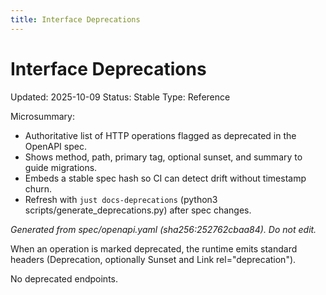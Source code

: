 ```yaml
---
title: Interface Deprecations
---
```


<!-- generated by scripts/generate_deprecations.py; do not edit by hand (source ts: 2025-10-09T12:42:46+02:00) -->

# Interface Deprecations

Updated: 2025-10-09
Status: Stable
Type: Reference

Microsummary:
- Authoritative list of HTTP operations flagged as deprecated in the OpenAPI spec.
- Shows method, path, primary tag, optional sunset, and summary to guide migrations.
- Embeds a stable spec hash so CI can detect drift without timestamp churn.
- Refresh with `just docs-deprecations` (python3 scripts/generate_deprecations.py) after spec changes.

_Generated from spec/openapi.yaml (sha256:252762cbaa84). Do not edit._

When an operation is marked deprecated, the runtime emits standard headers (Deprecation, optionally Sunset and Link rel="deprecation").

No deprecated endpoints.
